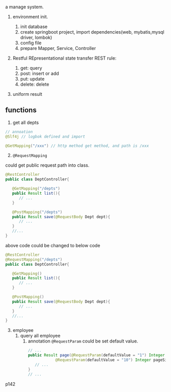 a manage system.

1. environment init.

   1. init database
   1. create springboot project, import dependencies(web, mybatis,mysql driver, lombok)
   1. config file
   1. prepare Mapper, Service, Controller

2. Restful
   REpresentational state transfer
   REST rule:
   1. get: query
   2. post: insert or add
   3. put: update
   4. delete: delete
3. uniform result

## functions

1. get all depts

```java
// annoation
@Slf4j // logbok defined and import

@GetMapping("/xxx") // http method get method, and path is /xxx
```

2. `@RequestMapping`

could get public request path into class.

```java
@RestController
public class DeptController{

   @GetMapping("/depts")
   public Result list(){
      // ...
   }

   @PostMapping("/depts")
   public Result save(@RequestBody Dept dept){
      // ...
   }
   //...
}
```

above code could be changed to below code

```java
@RestController
@RequestMapping("/depts")
public class DeptController{

   @GetMapping()
   public Result list(){
      // ...
   }

   @PostMapping()
   public Result save(@RequestBody Dept dept){
      // ...
   }
   //...
}
```

3. employee
   1. query all employee
      1. annotation
         `@RequestParam` could be set default value.
         ```java
         // ...
         public Result page(@RequestParam(defaultValue = "1") Integer page,
                     @RequestParam(defaultValue = "10") Integer pageSize) {
            // ...
         }
         // ...
         ```

p142
